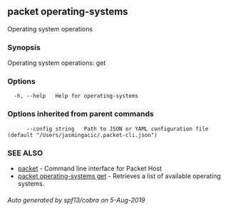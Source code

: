 ## packet operating-systems

Operating system operations

### Synopsis

Operating system operations: get

### Options

```
  -h, --help   Help for operating-systems
```

### Options inherited from parent commands

```
      --config string   Path to JSON or YAML configuration file (default "/Users/jasmingacic/.packet-cli.json")
```

### SEE ALSO

* [packet](packet.md)	 - Command line interface for Packet Host
* [packet operating-systems get](packet_operating-systems_get.md)	 - Retrieves a list of available operating systems.

###### Auto generated by spf13/cobra on 5-Aug-2019

